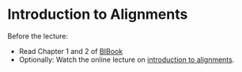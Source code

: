 # Introduction to Alignments

Before the lecture:

* Read Chapter 1 and 2 of [BIBook](https://www.kaell.se/bibook/pairwise/alignment_intro.html/)
* Optionally: Watch the online lecture on [introduction to alignments](https://youtu.be/aaXqaaMymOA).
